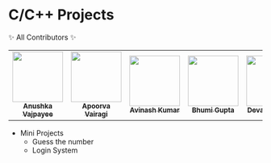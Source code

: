 # C/C++ Projects

✨ All Contributors ✨<br>

<table>
  <tr>
    <td align="center"><a href="https://github.com/Anushkavajpayee"><img src="https://avatars.githubusercontent.com/u/79496677?v=4?s=100" width="100px;" alt=""/><br /><sub><b>Anushka Vajpayee</b></sub></a><br /></a></td>
        <td align="center"><a href="https://github.com/codesAliecc"><img src="https://avatars.githubusercontent.com/u/72075783?v=4?s=100" width="100px;" alt=""/><br /><sub><b>Apoorva Vairagi</b></sub></a><br /></a></td>
            <td align="center"><a href="https://github.com/avi0901"><img src="https://avatars.githubusercontent.com/u/67888289?v=4?s=100" width="100px;" alt=""/><br /><sub><b>Avinash Kumar</b></sub></a><br /></a></td>
            <td align="center"><a href="https://github.com/Bhumiiiii"><img src="https://avatars.githubusercontent.com/u/85247950?v=4" width="100px;" alt=""/><br /><sub><b>Bhumi Gupta</b></sub></a><br /></a></td>
                <td align="center"><a href="https://github.com/Ghost1129"><img src="https://avatars.githubusercontent.com/u/67116890?v=4?s=100" width="100px;" alt=""/><br /><sub><b>Devansh Lodhi</b></sub></a><br /></a></td>
                 <td align="center"><a href="https://github.com/Devzsz"><img src="https://avatars.githubusercontent.com/u/84967112?v=4?s=100" width="100px;" alt=""/><br /><sub><b>Devashish Shrimali</b></sub></a><br /></a></td>
                <td align="center"><a href="https://github.com/DhananjayPorwal"><img src="https://avatars.githubusercontent.com/u/51775507?v=4?s=100" width="100px;" alt=""/><br /><sub><b>Dhananjay Porwal</b></sub></a><br /></td>
  </tr>
</table>

- Mini Projects
  - Guess the number
  - Login System
